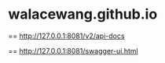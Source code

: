 # walacewang.github.io

== http://127.0.0.1:8081/v2/api-docs

== http://127.0.0.1:8081/swagger-ui.html

